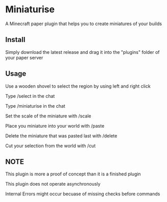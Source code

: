 # Miniaturise
A Minecraft paper plugin that helps you to create miniatures of your builds

## Install
Simply download the latest release and drag it into the "plugins" folder of your paper server

## Usage
Use a wooden shovel to select the region by using left and right click

Type /select in the chat

Type /miniaturise in the chat

Set the scale of the miniature with /scale 

Place you miniature into your world with /paste

Delete the miniature that was pasted last with /delete

Cut your selection from the world with /cut

## NOTE
This plugin is more a proof of concept than it is a finished plugin

This plugin does not operate asynchronously

Internal Errors might occur becuase of missing checks before commands
